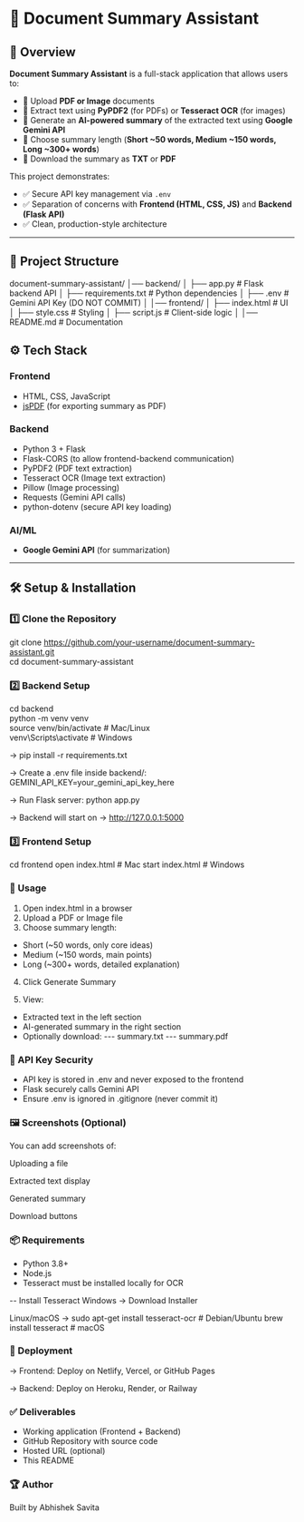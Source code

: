 # 📄 Document Summary Assistant

## 🚀 Overview
**Document Summary Assistant** is a full-stack application that allows users to:

- 📂 Upload **PDF or Image** documents  
- 🔎 Extract text using **PyPDF2** (for PDFs) or **Tesseract OCR** (for images)  
- 🤖 Generate an **AI-powered summary** of the extracted text using **Google Gemini API**  
- 📏 Choose summary length (**Short ~50 words, Medium ~150 words, Long ~300+ words**)  
- 💾 Download the summary as **TXT** or **PDF**  

This project demonstrates:

- ✅ Secure API key management via `.env`  
- ✅ Separation of concerns with **Frontend (HTML, CSS, JS)** and **Backend (Flask API)**  
- ✅ Clean, production-style architecture  

---

## 📂 Project Structure
<prev>
document-summary-assistant/
│── backend/
│ ├── app.py # Flask backend API
│ ├── requirements.txt # Python dependencies
│ ├── .env # Gemini API Key (DO NOT COMMIT)
│
│── frontend/
│ ├── index.html # UI
│ ├── style.css # Styling
│ ├── script.js # Client-side logic
│
│── README.md # Documentation
</prev>

## ⚙️ Tech Stack

### Frontend
- HTML, CSS, JavaScript  
- [jsPDF](https://github.com/parallax/jsPDF) (for exporting summary as PDF)  

### Backend
- Python 3 + Flask  
- Flask-CORS (to allow frontend-backend communication)  
- PyPDF2 (PDF text extraction)  
- Tesseract OCR (Image text extraction)  
- Pillow (Image processing)  
- Requests (Gemini API calls)  
- python-dotenv (secure API key loading)  

### AI/ML
- **Google Gemini API** (for summarization)  

---

## 🛠️ Setup & Installation

### 1️⃣ Clone the Repository

git clone https://github.com/your-username/document-summary-assistant.git <br>
cd document-summary-assistant<br>

### 2️⃣ Backend Setup

cd backend <br>
python -m venv venv <br>
source venv/bin/activate   # Mac/Linux <br>
venv\Scripts\activate      # Windows <br>

-> pip install -r requirements.txt

-> Create a .env file inside backend/:
GEMINI_API_KEY=your_gemini_api_key_here

-> Run Flask server:
python app.py

-> Backend will start on → http://127.0.0.1:5000

### 3️⃣ Frontend Setup

cd frontend
open index.html   # Mac
start index.html  # Windows

### 📖 Usage

1) Open index.html in a browser
2) Upload a PDF or Image file
3) Choose summary length:

- Short (~50 words, only core ideas)
- Medium (~150 words, main points)
- Long (~300+ words, detailed explanation)

4) Click Generate Summary

5) View:

- Extracted text in the left section
- AI-generated summary in the right section
- Optionally download:
--- summary.txt
--- summary.pdf

### 🔐 API Key Security

- API key is stored in .env and never exposed to the frontend
- Flask securely calls Gemini API
- Ensure .env is ignored in .gitignore (never commit it)

### 🖼️ Screenshots (Optional)

You can add screenshots of:

Uploading a file

Extracted text display

Generated summary

Download buttons

### 📦 Requirements

- Python 3.8+
- Node.js
- Tesseract must be installed locally for OCR

-- Install Tesseract
Windows -> 
Download Installer

Linux/macOS ->
sudo apt-get install tesseract-ocr  # Debian/Ubuntu
brew install tesseract              # macOS

### 🚀 Deployment

-> Frontend: Deploy on Netlify, Vercel, or GitHub Pages

-> Backend: Deploy on Heroku, Render, or Railway

### ✅ Deliverables

- Working application (Frontend + Backend)
- GitHub Repository with source code
- Hosted URL (optional)
- This README

### 🏆 Author

Built by Abhishek Savita
